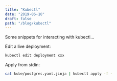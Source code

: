 ```yaml
---
title: "Kubectl"
date: "2019-06-10"
draft: false
path: "/blog/kubectl"
---
```


Some snippets for interacting with kubectl...

Edit a live deployment:

```bash
kubectl edit deployment xxx
```

Apply from stdin:

```bash
cat kube/postgres.yaml.jinja | kubectl apply -f -
```
